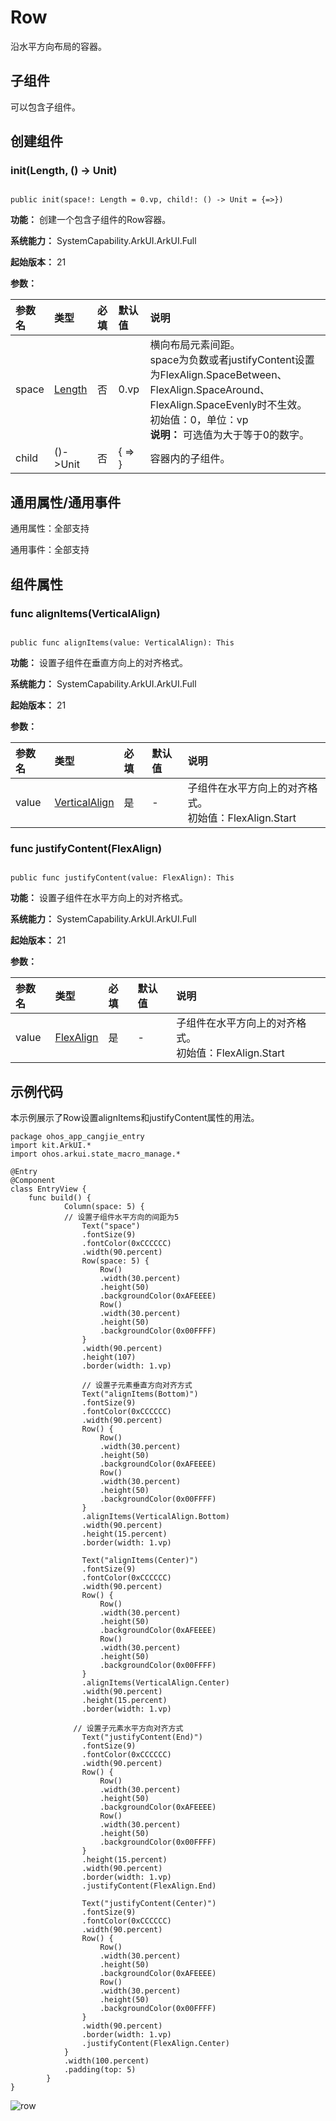 # Row

沿水平方向布局的容器。

## 子组件

可以包含子组件。

## 创建组件

### init(Length, () -> Unit)

```cangjie

public init(space!: Length = 0.vp, child!: () -> Unit = {=>})
```

**功能：** 创建一个包含子组件的Row容器。

**系统能力：** SystemCapability.ArkUI.ArkUI.Full

**起始版本：** 21

**参数：**

|参数名|类型|必填|默认值|说明|
|:---|:---|:---|:---|:---|
|space|[Length](../BasicServicesKit/cj-apis-base.md#interface-length)|否|0.vp|横向布局元素间距。<br>space为负数或者justifyContent设置为FlexAlign.SpaceBetween、FlexAlign.SpaceAround、FlexAlign.SpaceEvenly时不生效。<br> 初始值：0，单位：vp <br> **说明：** 可选值为大于等于0的数字。|
|child|()->Unit|否|{ => }|容器内的子组件。|

## 通用属性/通用事件

通用属性：全部支持

通用事件：全部支持

## 组件属性

### func alignItems(VerticalAlign)

```cangjie

public func alignItems(value: VerticalAlign): This
```

**功能：** 设置子组件在垂直方向上的对齐格式。

**系统能力：** SystemCapability.ArkUI.ArkUI.Full

**起始版本：** 21

**参数：**

|参数名|类型|必填|默认值|说明|
|:---|:---|:---|:---|:---|
|value|[VerticalAlign](cj-common-types.md#enum-verticalalign)|是|-|子组件在水平方向上的对齐格式。<br> 初始值：FlexAlign.Start|

### func justifyContent(FlexAlign)

```cangjie

public func justifyContent(value: FlexAlign): This
```

**功能：** 设置子组件在水平方向上的对齐格式。

**系统能力：** SystemCapability.ArkUI.ArkUI.Full

**起始版本：** 21

**参数：**

|参数名|类型|必填|默认值|说明|
|:---|:---|:---|:---|:---|
|value|[FlexAlign](cj-common-types.md#enum-flexalign)|是|-|子组件在水平方向上的对齐格式。<br> 初始值：FlexAlign.Start|

## 示例代码

本示例展示了Row设置alignItems和justifyContent属性的用法。

<!-- run -->

```cangjie
package ohos_app_cangjie_entry
import kit.ArkUI.*
import ohos.arkui.state_macro_manage.*

@Entry
@Component
class EntryView {
    func build() {
            Column(space: 5) {
            // 设置子组件水平方向的间距为5
                Text("space")
                .fontSize(9)
                .fontColor(0xCCCCCC)
                .width(90.percent)
                Row(space: 5) {
                    Row()
                    .width(30.percent)
                    .height(50)
                    .backgroundColor(0xAFEEEE)
                    Row()
                    .width(30.percent)
                    .height(50)
                    .backgroundColor(0x00FFFF)
                }
                .width(90.percent)
                .height(107)
                .border(width: 1.vp)

                // 设置子元素垂直方向对齐方式
                Text("alignItems(Bottom)")
                .fontSize(9)
                .fontColor(0xCCCCCC)
                .width(90.percent)
                Row() {
                    Row()
                    .width(30.percent)
                    .height(50)
                    .backgroundColor(0xAFEEEE)
                    Row()
                    .width(30.percent)
                    .height(50)
                    .backgroundColor(0x00FFFF)
                }
                .alignItems(VerticalAlign.Bottom)
                .width(90.percent)
                .height(15.percent)
                .border(width: 1.vp)

                Text("alignItems(Center)")
                .fontSize(9)
                .fontColor(0xCCCCCC)
                .width(90.percent)
                Row() {
                    Row()
                    .width(30.percent)
                    .height(50)
                    .backgroundColor(0xAFEEEE)
                    Row()
                    .width(30.percent)
                    .height(50)
                    .backgroundColor(0x00FFFF)
                }
                .alignItems(VerticalAlign.Center)
                .width(90.percent)
                .height(15.percent)
                .border(width: 1.vp)

              // 设置子元素水平方向对齐方式
                Text("justifyContent(End)")
                .fontSize(9)
                .fontColor(0xCCCCCC)
                .width(90.percent)
                Row() {
                    Row()
                    .width(30.percent)
                    .height(50)
                    .backgroundColor(0xAFEEEE)
                    Row()
                    .width(30.percent)
                    .height(50)
                    .backgroundColor(0x00FFFF)
                }
                .height(15.percent)
                .width(90.percent)
                .border(width: 1.vp)
                .justifyContent(FlexAlign.End)

                Text("justifyContent(Center)")
                .fontSize(9)
                .fontColor(0xCCCCCC)
                .width(90.percent)
                Row() {
                    Row()
                    .width(30.percent)
                    .height(50)
                    .backgroundColor(0xAFEEEE)
                    Row()
                    .width(30.percent)
                    .height(50)
                    .backgroundColor(0x00FFFF)
                }
                .width(90.percent)
                .border(width: 1.vp)
                .justifyContent(FlexAlign.Center)
            }
            .width(100.percent)
            .padding(top: 5)
        }
}
```

![row](figures/row.jpg)
